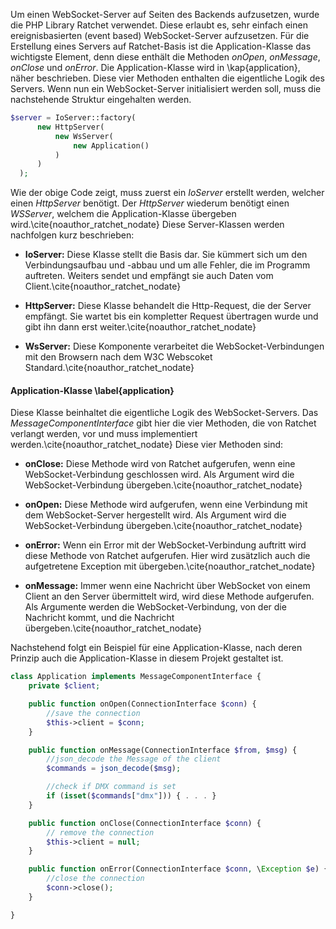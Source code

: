 Um einen WebSocket-Server auf Seiten des Backends aufzusetzen, wurde die PHP Library Ratchet verwendet.
Diese erlaubt es, sehr einfach einen ereignisbasierten (event based) WebSocket-Server aufzusetzen.
Für die Erstellung eines Servers auf Ratchet-Basis ist die Application-Klasse das wichtigste Element,
denn diese enthält die Methoden _onOpen_, _onMessage_, _onClose_ und _onError_.
Die Application-Klasse wird in \kap{application}, näher beschrieben.
Diese vier Methoden enthalten die eigentliche Logik des Servers.
Wenn nun ein WebSocket-Server initialisiert werden soll, muss die nachstehende Struktur eingehalten werden.

```php
$server = IoServer::factory(
      new HttpServer(
          new WsServer(
              new Application()
          )
      )
  );
```

Wie der obige Code zeigt, muss zuerst ein _IoServer_ erstellt werden, welcher einen _HttpServer_ benötigt.
Der _HttpServer_ wiederum benötigt einen _WSServer_, welchem die Application-Klasse übergeben wird.\cite{noauthor_ratchet_nodate}
Diese Server-Klassen werden nachfolgen kurz beschrieben:

*   **IoServer:** Diese Klasse stellt die Basis dar.
    Sie kümmert sich um den Verbindungsaufbau und -abbau und um alle Fehler, die im Programm auftreten.
    Weiters sendet und empfängt sie auch Daten vom Client.\cite{noauthor_ratchet_nodate}

*   **HttpServer:** Diese Klasse behandelt die Http-Request, die der Server empfängt.
    Sie wartet bis ein kompletter Request übertragen wurde und gibt ihn dann erst weiter.\cite{noauthor_ratchet_nodate}

*   **WsServer:** Diese Komponente verarbeitet die WebSocket-Verbindungen mit den Browsern nach dem W3C Webscoket Standard.\cite{noauthor_ratchet_nodate}

#### Application-Klasse \label{application}

Diese Klasse beinhaltet die eigentliche Logik des WebSocket-Servers.
Das _MessageComponentInterface_ gibt hier die vier Methoden, die von Ratchet verlangt werden, vor und muss implementiert werden.\cite{noauthor_ratchet_nodate}
Diese vier Methoden sind:

*   **onClose:** Diese Methode wird von Ratchet aufgerufen, wenn eine WebSocket-Verbindung geschlossen wird.
    Als Argument wird die WebSocket-Verbindung übergeben.\cite{noauthor_ratchet_nodate}

*   **onOpen:** Diese Methode wird aufgerufen, wenn eine Verbindung mit dem WebSocket-Server hergestellt wird.
    Als Argument wird die WebSocket-Verbindung übergeben.\cite{noauthor_ratchet_nodate}

*   **onError:** Wenn ein Error mit der WebSocket-Verbindung auftritt wird diese Methode von Ratchet aufgerufen.
    Hier wird zusätzlich auch die aufgetretene Exception mit übergeben.\cite{noauthor_ratchet_nodate}

*   **onMessage:** Immer wenn eine Nachricht über WebSocket von einem Client an den Server übermittelt wird, wird diese Methode aufgerufen.
    Als Argumente werden die WebSocket-Verbindung, von der die Nachricht kommt, und die Nachricht übergeben.\cite{noauthor_ratchet_nodate}

Nachstehend folgt ein Beispiel für eine Application-Klasse,
nach deren Prinzip auch die Application-Klasse in diesem Projekt gestaltet ist.

```php
class Application implements MessageComponentInterface {
    private $client;

    public function onOpen(ConnectionInterface $conn) {
        //save the connection
        $this->client = $conn;
    }

    public function onMessage(ConnectionInterface $from, $msg) {
        //json_decode the Message of the client
        $commands = json_decode($msg);

        //check if DMX command is set
        if (isset($commands["dmx"])) { . . . }
    }

    public function onClose(ConnectionInterface $conn) {
        // remove the connection
        $this->client = null;
    }

    public function onError(ConnectionInterface $conn, \Exception $e) {
        //close the connection
        $conn->close();
    }

}
```
